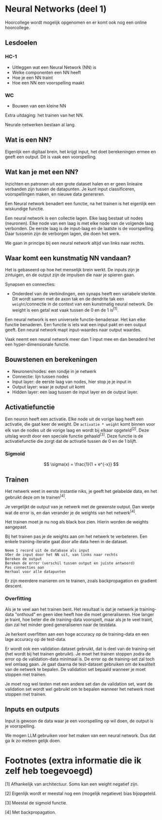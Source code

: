 # Neural Networks (deel 1)
Hoorcollege wordt mogelijk opgenomen en er komt ook nog een online hoorcollege.

## Lesdoelen
### HC-1
- Uitleggen wat een Neural Network  (NN) is
- Welke componenten een NN heeft
- Hoe je een NN traint
- Hoe een NN een voorspelling maakt

### WC
- Bouwen van een kleine NN

Extra uitdaging: het trainen van het NN.

Neurale netwerken bestaan al lang.

## Wat is een NN?
Eigenlijk een digitaal brein, het krijgt input, het doet berekeningen ermee en geeft een output. Dit is vaak een voorspelling.

## Wat kan je met een NN?
Inzichten en patronen uit een grote dataset halen en er geen linieaire verbanden zijn tussen de datapunten. Je kunt input classificeren, voorspellingen maken, en nieuwe data genereren.

Een Neural network benadert een functie, na het trainen is het eigenlijk een wiskundige functie.

Een neural network is een collectie lagen. Elke laag bestaat uit nodes (neuronen). Elke node van een laag is met elke node van de volgende laag verbonden. De eerste laag is de input-laag en de laatste is de voorspelling. Daar tussenin zijn de verborgen lagen, die doen het werk.

We gaan in principe bij een neural network altijd van links naar rechts.

## Waar komt een kunstmatig NN vandaan?
Het is gebaseerd op hoe het menselijk brein werkt. De inputs zijn je zintuigen, en de output zijn de impulsen die naar je spieren gaan.

Synapsen en connecties:
- Onderdeel van de verbindingen, een synaps heeft een variabele sterkte. Dit wordt samen met de axon tak en de dendrite tak een `weight`/connectie in de context van een kunstmatig neural network. De weight is een getal wat vaak tussen de 0 en de 1 is<sup>[1]</sup>.

Een neural network is een universele functie-benaderaar. Het kan elke functie benaderen. Een functie is iets wat een input pakt en een output geeft. Een neural network mapt input-waardes naar output waardes.

Vaak neemt een neural network meer dan 1 input mee en dan benaderd het een hyper-dimensionale functie.

## Bouwstenen en berekeningen
- Neuronen/nodes: een rondje in je netwerk
- Connectie: lijn tussen nodes
- Input layer: de eerste laag van nodes, hier stop je je input in
- Output layer: waar je output uit komt
- Hidden layer: een laag tussen de input layer en de output layer.
## Activatiefunctie
Een neuron heeft een activatie. Elke node uit de vorige laag heeft een activatie, die gaat keer de weight. De `activatie * weight` komt binnen voor elk van de nodes uit de vorige laag en wordt bij elkaar opgeteld<sup>[2]</sup>. Deze uitslag wordt door een speciale functie gehaald<sup>[3]</sup>. Deze functie is de activatiefunctie die zorgt dat de activatie tussen de 0 en de 1 blijft.

### Sigmoid
$$
\sigma(x) = \frac{1}{1 + e^{-x}}
$$

## Trainen
Het netwerk weet in eerste instantie niks, je geeft het gelabelde data, en het gebruikt deze om te trainen<sup>[4]</sup>.

Je vergelijkt de output van je netwerk met de gewenste output. Dan weetje wat de error is, en dan verander je de weights van het netwerk<sup>[4]</sup>.

Het trainen moet je nu nog als black box zien. Hierin worden de weights aangepast.

Bij het trainen pas je de weights aan om het netwerk te verbeteren. Een enkele training-iteratie gaat door alle data heen in de dataset.

```
Neem 1 record uit de database als input
VOer de input door het NN uit, van links naar rechts
Bereken de output
Bereken de error (verschil tussen output en juiste antwoord)
Pas connecties aan
Herhaal voor alle datapunten
```

Er zijn meerdere manieren om te trainen, zoals backpropagation en gradient descent.

### Overfitting
Als je te veel aan het trainen bent. Het resultaat is dat je netwerk je training-data "onthoud" en geen idee heeft hoe die moet generaliseren. Hoe langer je traint, hoe beter die de training-data voorspelt, maar als je te veel traint, dan zal het minder goed generaliseren naar de testdata.

Je herkent overfitten aan een hoge accuracy op de training-data en een lage accuracy op de test-data.

Er wordt ook een validation dataset gebruikt, dat is deel van de training-set (het wordt bij het trainen gebruikt). Je moet het trainen stoppen zodra de error op de validation-data minimaal is. De error op de training-set zal toch wel omlaag gaan. Je gaat daarna de test-dataset gebruiken om de kwaliteit van de netwerk te bepalen. De validation set bepaald wanneer je moet stoppen met trainen.

Je moet nog wel testen met een andere set dan de validation set, want de validation set wordt wel gebruikt om te bepalen wanneer het netwerk moet stoppen met trainen.

## Inputs en outputs
Input is gewoon de data waar je een voorspelling op wil doen, de output is je voorspelling.

We mogen LLM gebruiken voor het maken van een neural network. Dus dat ga ik zo meteen gelijk doen.

# Footnotes (extra informatie die ik zelf heb toegevoegd)
[1] Afhankelijk van architectuur. Soms kan een weight negatief zijn.

[2] Eigenlijk wordt er meestal nog een (mogelijk negatieve) bias bijopgeteld.

[3] Meestal de sigmoid functie.

[4] Met backpropagation.
